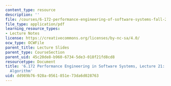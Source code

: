 ```yaml
---
content_type: resource
description: ''
file: /courses/6-172-performance-engineering-of-software-systems-fall-2018/dd989b76928a0561851e73da6d028763_MIT6_172F18_lec21.pdf
file_type: application/pdf
learning_resource_types:
- Lecture Notes
license: https://creativecommons.org/licenses/by-nc-sa/4.0/
ocw_type: OCWFile
parent_title: Lecture Slides
parent_type: CourseSection
parent_uid: 45c20de8-b960-6734-5de3-018f21fd8cd8
resourcetype: Document
title: '6.172 Performance Engineering in Software Systems, Lecture 21: Tuning a TSP
  Algorithm'
uid: dd989b76-928a-0561-851e-73da6d028763
---
```

